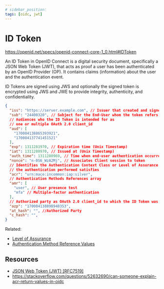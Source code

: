 ```yaml
---
# sidebar_position:
tags: [oidc, jwt]
---
```


# ID Token

https://openid.net/specs/openid-connect-core-1_0.html#IDToken

An ID Token in OpenID Connect is a digital security document, specifically a JSON Web Token (JWT), that acts as proof a user has been authenticated by an OpenID Provider (OP).
It contains claims (information) about the user and the authentication event.

ID Tokens are signed using JWS and optionally the signed token is encrypted using JWS and JWE to provide integrity, authenticity, and confidentiality.

```json title="ID Token"
{
  "iss": "https://server.example.com", // Issuer that created and signed this token
  "sub": "24400320", // Subject for the End-User whom the token refers to
  // Audiences who the ID Token is intended for as
  // one or multiple OAuth 2.0 client_id
  "aud": [
    "170084138865393921",
    "170084137741451521"
  ],
  "exp": 1311281970, // Expiration time (Unix Timestamp)
  "iat": 1311280970, // Issued at (Unix Timestamp)
  "auth_time": 1311280969, // Time when end-user authentication occurred (Unix Timestamp)
  "nonce": "n-0S6_WzA2Mj", // Associates Client session to token
  // Identifies the Authentication Context Class or Level of Assurance that
  // the authentication performed satisfies
  "acr": "urn:mace:incommon:iap:silver",
  // Authentication Methods References array
  "amr": [
    "user", // User presence test
    "mfa" // Multiple-factor authentication
  ],
  // Authorized party as OAuth 2.0 client_id to which the ID Token was issued
  "azp": "170084138898948353",
  "at_hash": "", //Authorized Party
  "c_hash": "",
}
```

Related:

* [Level of Assurance](../authentication/level-of-assurance)
* [Authentication Method Reference Values](../jwt/authentication-method-reference)

## Resources

* [JSON Web Token (JWT) [RFC7519]](https://www.rfc-editor.org/rfc/rfc7519.html)
* https://stackoverflow.com/questions/52632690/can-someone-explain-acr-return-values-in-oidc
